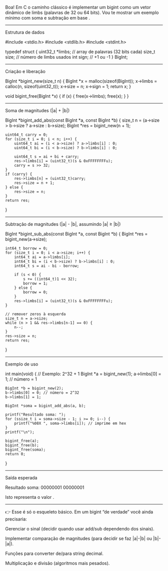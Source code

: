 Boa! Em C o caminho clássico é implementar um bigint como
um vetor dinâmico de limbs (palavras de 32 ou 64 bits). Vou
te mostrar um exemplo mínimo com soma e subtração em base .


---

Estrutura de dados

#include <stdio.h>
#include <stdlib.h>
#include <stdint.h>

typedef struct {
    uint32_t *limbs; // array de palavras (32 bits cada)
    size_t size;    // número de limbs usados
    int sign;       // +1 ou -1
} BigInt;


---

Criação e liberação

BigInt *bigint_new(size_t n) {
    BigInt *x = malloc(sizeof(BigInt));
    x->limbs = calloc(n, sizeof(uint32_t));
    x->size = n;
    x->sign = 1;
    return x;
}

void bigint_free(BigInt *x) {
    if (x) {
        free(x->limbs);
        free(x);
    }
}


---

Soma de magnitudes (|a| + |b|)

BigInt *bigint_add_abs(const BigInt *a, const BigInt *b) {
    size_t n = (a->size > b->size ? a->size : b->size);
    BigInt *res = bigint_new(n + 1);

    uint64_t carry = 0;
    for (size_t i = 0; i < n; i++) {
        uint64_t ai = (i < a->size) ? a->limbs[i] : 0;
        uint64_t bi = (i < b->size) ? b->limbs[i] : 0;

        uint64_t s = ai + bi + carry;
        res->limbs[i] = (uint32_t)(s & 0xFFFFFFFFu);
        carry = s >> 32;
    }
    if (carry) {
        res->limbs[n] = (uint32_t)carry;
        res->size = n + 1;
    } else {
        res->size = n;
    }
    return res;
}


---

Subtração de magnitudes (|a| - |b|, assumindo |a| ≥ |b|)

BigInt *bigint_sub_abs(const BigInt *a, const BigInt *b) {
    BigInt *res = bigint_new(a->size);

    int64_t borrow = 0;
    for (size_t i = 0; i < a->size; i++) {
        int64_t ai = a->limbs[i];
        int64_t bi = (i < b->size) ? b->limbs[i] : 0;
        int64_t s = ai - bi - borrow;

        if (s < 0) {
            s += ((int64_t)1 << 32);
            borrow = 1;
        } else {
            borrow = 0;
        }
        res->limbs[i] = (uint32_t)(s & 0xFFFFFFFFu);
    }

    // remover zeros à esquerda
    size_t n = a->size;
    while (n > 1 && res->limbs[n-1] == 0) {
        n--;
    }
    res->size = n;
    return res;
}


---

Exemplo de uso

int main(void) {
    // Exemplo: 2^32 + 1
    BigInt *a = bigint_new(1);
    a->limbs[0] = 1; // número = 1

    BigInt *b = bigint_new(2);
    b->limbs[0] = 0; // número = 2^32
    b->limbs[1] = 1;

    BigInt *soma = bigint_add_abs(a, b);

    printf("Resultado soma: ");
    for (ssize_t i = soma->size - 1; i >= 0; i--) {
        printf("%08X ", soma->limbs[i]); // imprime em hex
    }
    printf("\n");

    bigint_free(a);
    bigint_free(b);
    bigint_free(soma);
    return 0;
}


---

Saída esperada

Resultado soma: 00000001 00000001

Isto representa o valor .


---

👉 Esse é só o esqueleto básico. Em um bigint “de verdade” você ainda precisaria:

Gerenciar o sinal (decidir quando usar add/sub dependendo dos sinais).

Implementar comparação de magnitudes (para decidir se faz |a|-|b| ou |b|-|a|).

Funções para converter de/para string decimal.

Multiplicação e divisão (algoritmos mais pesados).


